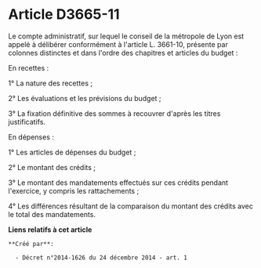 # Article D3665-11

Le compte administratif, sur lequel le conseil de la métropole de Lyon est appelé à délibérer conformément à l'article L.
3661-10, présente par colonnes distinctes et dans l'ordre des chapitres et articles du budget : 

En recettes : 

1° La nature des recettes ; 

2° Les évaluations et les prévisions du budget ; 

3° La fixation définitive des sommes à recouvrer d'après les titres justificatifs. 

En dépenses : 

1° Les articles de dépenses du budget ; 

2° Le montant des crédits ; 

3° Le montant des mandatements effectués sur ces crédits pendant l'exercice, y compris les rattachements ; 

4° Les différences résultant de la comparaison du montant des crédits avec le total des mandatements.

**Liens relatifs à cet article**

	**Créé par**:

	  - Décret n°2014-1626 du 24 décembre 2014 - art. 1
